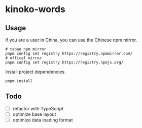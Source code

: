 # kinoko-words

## Usage

If you are a user in China, you can use the Chinese npm mirror. 

```shell
# tabao npm mirror
pnpm config set registry https://registry.npmmirror.com/
# offical mirror
pnpm config set registry https://registry.npmjs.org/
```

Install project dependencies.

```shell
pnpm install
```

## Todo

- [ ] refactor with TypeScript
- [ ] optimize base layout
- [ ] optimize data loading format